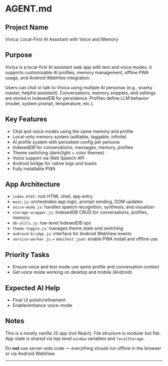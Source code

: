 # AGENT.md

## Project Name
Vivica: Local-First AI Assistant with Voice and Memory

## Purpose
Vivica is a local-first AI assistant web app with text and voice modes. It supports customizable AI profiles, memory management, offline PWA usage, and Android WebView integration.

Users can chat or talk to Vivica using multiple AI personas (e.g., snarky roaster, helpful assistant). Conversations, memory snippets, and settings are stored in IndexedDB for persistence. Profiles define LLM behavior (model, system prompt, temperature, etc.).

## Key Features
- Chat and voice modes using the same memory and profile
- Local-only memory system (editable, taggable, infinite)
- AI profile system with persistent config per persona
- IndexedDB for conversations, messages, memory, profiles
- Theme switching (dark/light + color themes)
- Voice support via Web Speech API
- Android bridge for native logs and toasts
- Fully installable PWA

## App Architecture
- `index.html`: root HTML shell, app entry
- `main.js`: orchestrates app logic, prompt sending, DOM updates
- `voice-mode.js`: handles speech recognition, synthesis, and visualizer
- `storage-wrapper.js`: IndexedDB CRUD for conversations, profiles, memory
- `db-utils.js`: low-level IndexedDB ops
- `theme-toggle.js`: manages theme state and switching
- `android-bridge.js`: interface for Android WebView events
- `service-worker.js` + `manifest.json`: enable PWA install and offline use

## Priority Tasks

- Ensure voice and text mode use same profile and conversation context
- Get voice mode working on desktop and mobile (Android)

## Expected AI Help
- Final UI polish/refinement
- Enable/enhance voice-mode

## Notes
This is a mostly vanilla JS app (not React). File structure is modular but flat. App state is shared via top-level `window` variables and `localStorage`.

Do **not** use server-side code — everything should run offline in the browser or via Android WebView.

---

